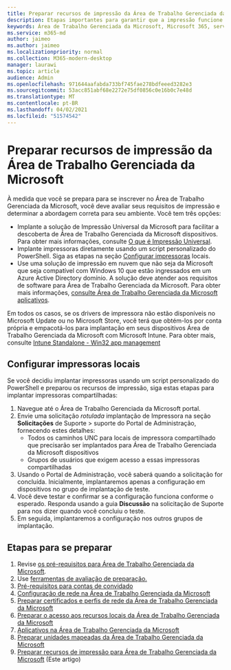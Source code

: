 ```yaml
---
title: Preparar recursos de impressão da Área de Trabalho Gerenciada da Microsoft
description: Etapas importantes para garantir que a impressão funcione sem problemas
keywords: Área de Trabalho Gerenciada da Microsoft, Microsoft 365, serviço, documentação
ms.service: m365-md
author: jaimeo
ms.author: jaimeo
ms.localizationpriority: normal
ms.collection: M365-modern-desktop
manager: laurawi
ms.topic: article
audience: Admin
ms.openlocfilehash: 971644aafabda733bf745fae278bdfeeed3282e3
ms.sourcegitcommit: 53acc851abf68e2272e75df0856c0e16b0c7e48d
ms.translationtype: MT
ms.contentlocale: pt-BR
ms.lasthandoff: 04/02/2021
ms.locfileid: "51574542"
---
```

# <a name="prepare-printing-resources-for-microsoft-managed-desktop"></a>Preparar recursos de impressão da Área de Trabalho Gerenciada da Microsoft

À medida que você se prepara para se inscrever no Área de Trabalho Gerenciada da Microsoft, você deve avaliar seus requisitos de impressão e determinar a abordagem correta para seu ambiente. Você tem três opções:
 
- Implante a solução de Impressão Universal da Microsoft para facilitar a descoberta de Área de Trabalho Gerenciada da Microsoft dispositivos. Para obter mais informações, consulte [O que é Impressão Universal](/universal-print/fundamentals/universal-print-whatis).
- Implante impressoras diretamente usando um script personalizado do PowerShell. Siga as etapas na seção [Configurar impressoras](#set-up-local-printers) locais.
- Use uma solução de impressão em nuvem que não seja da Microsoft que seja compatível com Windows 10 que estão ingressados em um Azure Active Directory domínio. A solução deve atender aos requisitos de software para Área de Trabalho Gerenciada da Microsoft. Para obter mais informações, [consulte Área de Trabalho Gerenciada da Microsoft aplicativos](../service-description/mmd-app-requirements.md).
 
Em todos os casos, se os drivers de impressora não estão disponíveis no Microsoft Update ou no Microsoft Store, você terá que obtém-los por conta própria e empacotá-los para implantação em seus dispositivos Área de Trabalho Gerenciada da Microsoft com Microsoft Intune. Para obter mais, consulte [Intune Standalone - Win32 app management](/mem/intune/apps/apps-win32-app-management)

## <a name="set-up-local-printers"></a>Configurar impressoras locais

Se você decidiu implantar impressoras usando um script personalizado do PowerShell e preparou os recursos de impressão, siga estas etapas para implantar impressoras compartilhadas:

1.  Navegue até o Área de Trabalho Gerenciada da Microsoft portal.
2.  Envie uma solicitação *rotulada* implantação de Impressora na seção **Solicitações** de Suporte > suporte do Portal de Administração, fornecendo estes detalhes:
    - Todos os caminhos UNC para locais de impressora compartilhado que precisarão ser implantados para Área de Trabalho Gerenciada da Microsoft dispositivos
    - Grupos de usuários que exigem acesso a essas impressoras compartilhadas
3.  Usando o Portal de Administração, você saberá quando a solicitação for concluída. Inicialmente, implantaremos apenas a configuração em dispositivos no grupo de implantação de teste.
4.  Você deve testar e confirmar se a configuração funciona conforme o esperado. Responda usando a guia **Discussão** na solicitação de Suporte para nos dizer quando você concluiu o teste.
5.  Em seguida, implantaremos a configuração nos outros grupos de implantação.

## <a name="steps-to-get-ready"></a>Etapas para se preparar

1. Revise [os pré-requisitos para Área de Trabalho Gerenciada da Microsoft](prerequisites.md).
2. Use [ferramentas de avaliação de preparação.](readiness-assessment-tool.md)
3. [Pré-requisitos para contas de convidado](guest-accounts.md)
4. [Configuração de rede na Área de Trabalho Gerenciada da Microsoft](network.md)
5. [Preparar certificados e perfis de rede da Área de Trabalho Gerenciada da Microsoft](certs-wifi-lan.md)
6. [Preparar o acesso aos recursos locais da Área de Trabalho Gerenciada da Microsoft](authentication.md)
7. [Aplicativos na Área de Trabalho Gerenciada da Microsoft](apps.md)
8. [Preparar unidades mapeadas da Área de Trabalho Gerenciada da Microsoft](mapped-drives.md)
9. [Preparar recursos de impressão para Área de Trabalho Gerenciada da Microsoft](printing.md) (Este artigo)

